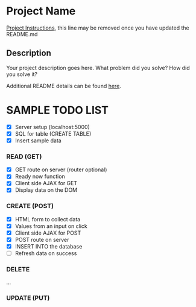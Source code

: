 # Project Name

[Project Instructions](./INSTRUCTIONS.md), this line may be removed once you have updated the README.md

## Description

Your project description goes here. What problem did you solve? How did you solve it?

Additional README details can be found [here](https://github.com/PrimeAcademy/readme-template/blob/master/README.md).

# SAMPLE TODO LIST

- [x] Server setup (localhost:5000)
- [x] SQL for table (CREATE TABLE)
- [x] Insert sample data

### READ (GET)

- [x] GET route on server (router optional)
- [x] Ready now function
- [x] Client side AJAX for GET
- [x] Display data on the DOM

### CREATE (POST)

- [x] HTML form to collect data
- [x] Values from an input on click
- [x] Client side AJAX for POST
- [x] POST route on server
- [x] INSERT INTO the database
- [ ] Refresh data on success

### DELETE

...

### UPDATE (PUT)